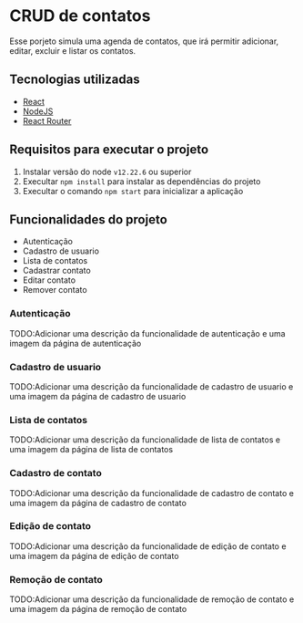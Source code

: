 # CRUD de contatos 

Esse porjeto simula uma agenda de contatos, que irá permitir adicionar, editar, excluir e listar os contatos.

## Tecnologias utilizadas

- [React](https://reactjs.org/)
- [NodeJS](https://nodejs.org)
- [React Router](https://v5.reactrouter.com/)

## Requisitos para executar o projeto

1. Instalar versão do node `v12.22.6` ou superior
2. Execultar `npm install` para instalar as dependências do projeto
3. Execultar o comando `npm start` para inicializar a aplicação

## Funcionalidades do projeto

- Autenticação
- Cadastro de usuario
- Lista de contatos
- Cadastrar contato
- Editar contato
- Remover contato

### Autenticação

TODO:Adicionar uma descrição da funcionalidade de autenticação e uma imagem da página de autenticação

### Cadastro de usuario

TODO:Adicionar uma descrição da funcionalidade de cadastro de usuario e uma imagem da página de cadastro de usuario

### Lista de contatos

TODO:Adicionar uma descrição da funcionalidade de lista de contatos e uma imagem da página de lista de contatos

### Cadastro de contato

TODO:Adicionar uma descrição da funcionalidade de cadastro de contato e uma imagem da página de cadastro de contato

### Edição de contato

TODO:Adicionar uma descrição da funcionalidade de edição de contato e uma imagem da página de edição de contato

### Remoção de contato

TODO:Adicionar uma descrição da funcionalidade de remoção de contato e uma imagem da página de remoção de contato